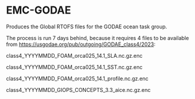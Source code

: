 # EMC-GODAE
Produces the Global RTOFS files for the GODAE ocean task group.

The process is run 7 days behind, because it requires 4 files to be 
available from https://usgodae.org/pub/outgoing/GODAE_class4/2023:

class4_YYYYMMDD_FOAM_orca025_14.1_SLA.nc.gz.enc

class4_YYYYMMDD_FOAM_orca025_14.1_SST.nc.gz.enc 

class4_YYYYMMDD_FOAM_orca025_14.1_profile.nc.gz.enc

class4_YYYYMMDD_GIOPS_CONCEPTS_3.3_aice.nc.gz.enc 
